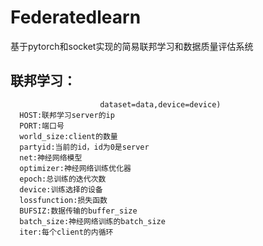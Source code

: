 # Federatedlearn
  基于pytorch和socket实现的简易联邦学习和数据质量评估系统
  
  ## 联邦学习：
  
  ```Federatedinfluence(HOST=HOST,PORT=PORT, world_size=world_size, partyid=0, net=model,
                      dataset=data,device=device)
    HOST:联邦学习server的ip
    PORT:端口号
    world_size:client的数量
    partyid:当前的id，id为0是server
    net:神经网络模型
    optimizer:神经网络训练优化器
    epoch:总训练的迭代次数
    device:训练选择的设备
    lossfunction:损失函数
    BUFSIZ:数据传输的buffer_size
    batch_size:神经网络训练的batch_size
    iter:每个client的内循环
```
  
  

